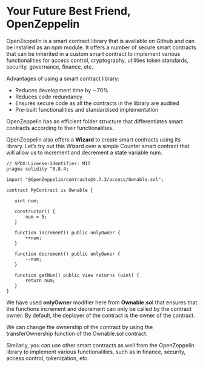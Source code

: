 # Your Future Best Friend, OpenZeppelin

OpenZeppelin is a smart contract library that is available on Github and can be installed as an npm module. It offers a number of secure smart contracts that can be inherited in a custom smart contract to implement various functionalities for access control, cryptography, utilities token standards, security, governance, finance, etc.

Advantages of using a smart contract library:

- Reduces development time by ∼70%
- Reduces code redundancy
- Ensures secure code as all the contracts in the library are audited
- Pre-built functionalities and standardised implementation

OpenZeppelin has an efficient folder structure that differentiates smart contracts according to their functionalities. 

OpenZeppelin also offers a **Wizard** to create smart contracts using its library. Let’s try out this Wizard over a simple Counter smart contract that will allow us to increment and decrement a state variable num.

```solidity
// SPDX-License-Identifier: MIT
pragma solidity ^0.8.4;
 
import "@OpenZeppelin/contracts@4.7.3/access/Ownable.sol";
 
contract MyContract is Ownable {
 
   uint num;
 
   constructor() {
       num = 5;
   }
 
   function increment() public onlyOwner {
       ++num;
   }
 
   function decrement() public onlyOwner {
       --num;
   }
 
   function getNum() public view returns (uint) {
       return num;
   }
}
```

We have used **onlyOwner** modifier here from **Ownable.sol** that ensures that the functions increment and decrement can only be called by the contract owner. By default, the deployer of the contract is the owner of the contract.

We can change the ownership of the contract by using the transferOwnership function of the Ownable.sol contract.

Similarly, you can use other smart contracts as well from the OpenZeppelin library to implement various functionalities, such as in finance, security, access control, tokenization, etc.